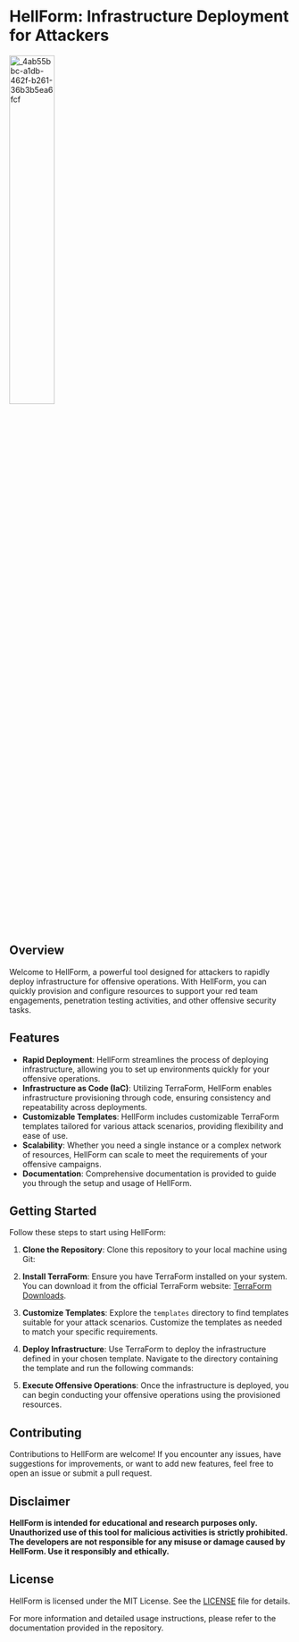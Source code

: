 # HellForm: Infrastructure Deployment for Attackers


<img src="https://github.com/ethanlacerenza/HellForm/assets/71321892/fd616c28-40d8-40ae-bc04-6b4beee838a4" alt="_4ab55bbc-a1db-462f-b261-36b3b5ea6fcf" style="width:40%;">

## Overview

Welcome to HellForm, a powerful tool designed for attackers to rapidly deploy infrastructure for offensive operations. With HellForm, you can quickly provision and configure resources to support your red team engagements, penetration testing activities, and other offensive security tasks.

## Features

- **Rapid Deployment**: HellForm streamlines the process of deploying infrastructure, allowing you to set up environments quickly for your offensive operations.
- **Infrastructure as Code (IaC)**: Utilizing TerraForm, HellForm enables infrastructure provisioning through code, ensuring consistency and repeatability across deployments.
- **Customizable Templates**: HellForm includes customizable TerraForm templates tailored for various attack scenarios, providing flexibility and ease of use.
- **Scalability**: Whether you need a single instance or a complex network of resources, HellForm can scale to meet the requirements of your offensive campaigns.
- **Documentation**: Comprehensive documentation is provided to guide you through the setup and usage of HellForm.

## Getting Started

Follow these steps to start using HellForm:

1. **Clone the Repository**: Clone this repository to your local machine using Git:

2. **Install TerraForm**: Ensure you have TerraForm installed on your system. You can download it from the official TerraForm website: [TerraForm Downloads](https://www.terraform.io/downloads.html).

3. **Customize Templates**: Explore the `templates` directory to find templates suitable for your attack scenarios. Customize the templates as needed to match your specific requirements.

4. **Deploy Infrastructure**: Use TerraForm to deploy the infrastructure defined in your chosen template. Navigate to the directory containing the template and run the following commands:



5. **Execute Offensive Operations**: Once the infrastructure is deployed, you can begin conducting your offensive operations using the provisioned resources.

## Contributing

Contributions to HellForm are welcome! If you encounter any issues, have suggestions for improvements, or want to add new features, feel free to open an issue or submit a pull request.

## Disclaimer

**HellForm is intended for educational and research purposes only. Unauthorized use of this tool for malicious activities is strictly prohibited. The developers are not responsible for any misuse or damage caused by HellForm. Use it responsibly and ethically.**

## License

HellForm is licensed under the MIT License. See the [LICENSE](LICENSE) file for details.

For more information and detailed usage instructions, please refer to the documentation provided in the repository.


